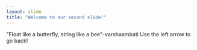 ```yaml
---
layout: slide
title: "Welcome to our second slide!"
---
```

"Float like a butterfly, string like a bee"-varshaambati
Use the left arrow to go back!
